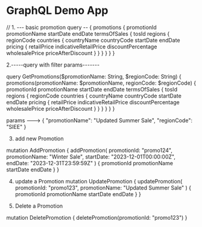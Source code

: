 GraphQL Demo App
==========================


// 1. --- basic promotion query --
{
promotions {
promotionId
promotionName
startDate
endDate
termsOfSales {
tosId
regions {
regionCode
countries {
countryName
countryCode
startDate
endDate
pricing {
retailPrice
indicativeRetailPrice
discountPercentage
wholesalePrice
priceAfterDiscount
}
}
}
}
}
}

2.-----query with filter params-------

query GetPromotions($promotionName: String, $regionCode: String) {
promotions(promotionName: $promotionName, regionCode: $regionCode) {
promotionId
promotionName
startDate
endDate
termsOfSales {
tosId
regions {
regionCode
countries {
countryName
countryCode
startDate
endDate
pricing {
retailPrice
indicativeRetailPrice
discountPercentage
wholesalePrice
priceAfterDiscount
}
}
}
}
}
}

params --->
{
"promotionName": "Updated Summer Sale",
"regionCode": "SIEE"
}



3. add new Promotion

mutation AddPromotion {
addPromotion(
promotionId: "promo124",
promotionName: "Winter Sale",
startDate: "2023-12-01T00:00:00Z",
endDate: "2023-12-31T23:59:59Z"
) {
promotionId
promotionName
startDate
endDate
}
}

4. update a Promotion
   mutation UpdatePromotion {
   updatePromotion(
   promotionId: "promo123",
   promotionName: "Updated Summer Sale"
   ) {
   promotionId
   promotionName
   startDate
   endDate
   }
   }

5. Delete a Promotion

mutation DeletePromotion {
deletePromotion(promotionId: "promo123")
}

